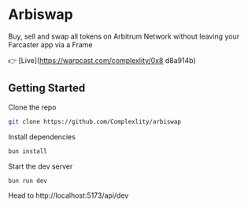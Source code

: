 # Arbiswap

Buy, sell and swap all tokens on Arbitrum Network without leaving your Farcaster app via a Frame

👉 [Live](https://warpcast.com/complexlity/0x8 d8a914b)

## Getting Started

Clone the repo

```bash
git clone https://github.com/Complexlity/arbiswap
```

Install dependencies

```bash
bun install
```

Start the dev server

```bash
bun run dev
```

Head to http://localhost:5173/api/dev
